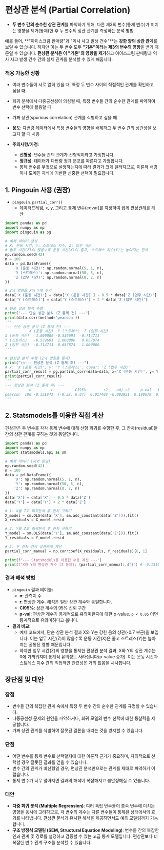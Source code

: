# 편상관 분석 (Partial Correlation)

- **두 변수 간의 순수한 상관 관계**를 파악하기 위해, 다른 제3의 변수(통제 변수)가 미치는 영향을 제거(통제)한 후 두 변수의 상관 관계를 측정하는 분석 방법

예를 들어, **"아이스크림 판매량"과 "익사 사고 발생 건수"**는 **강한 양의 상관 관계**를 보일 수 있습니다. 하지만 이는 두 변수 모두 **"기온"이라는 제3의 변수의 영향**을 받기 때문일 수 있습니다. **편상관 분석은 이 "기온"의 영향을 제거**하고 아이스크림 판매량과 익사 사고 발생 건수 간의 실제 관계를 분석할 수 있게 해줍니다.

### 적용 가능한 상황
- 여러 변수들이 서로 얽혀 있을 때, 특정 두 변수 사이의 직접적인 관계를 확인하고 싶을 때
- 회귀 분석에서 다중공선성이 의심될 때, 특정 변수들 간의 순수한 관계를 파악하여 변수 선택에 활용할 때
- 가짜 상관(spurious correlation) 관계를 식별하고 싶을 때

- **용도**: 다변량 데이터에서 특정 변수들의 영향을 배제하고 두 변수 간의 상관성을 보고자 할 때 사용
- **주의사항/가정**:
    - **선형성**: 변수들 간의 관계가 선형적이라고 가정합니다.
    - **정규성**: 데이터가 다변량 정규 분포를 따른다고 가정합니다.
    - 통제 변수를 무엇으로 설정하는지에 따라 결과가 크게 달라지므로, 이론적 배경이나 도메인 지식에 기반한 신중한 선택이 필요합니다.

## 1. Pingouin 사용 (권장)
- `pingouin.partial_corr()`
    - 데이터프레임, x, y, 그리고 통제 변수(covar)를 지정하여 쉽게 편상관계를 계산

```python
import pandas as pd
import numpy as np
import pingouin as pg

# 예제 데이터 생성
# X: 운동 시간, Y: 스트레스 지수, Z: 업무 시간
# 업무 시간(Z)이 많을수록 운동 시간(X)이 줄고, 스트레스 지수(Y)는 높아지는 관계
np.random.seed(42)
n = 100
data = pd.DataFrame({
    'X (운동 시간)': np.random.normal(5, 1, n),
    'Y (스트레스)': np.random.normal(50, 5, n),
    'Z (업무 시간)': np.random.normal(8, 2, n)
})

# Z의 영향을 X와 Y에 추가
data['X (운동 시간)'] = data['X (운동 시간)'] - 0.5 * data['Z (업무 시간)']
data['Y (스트레스)'] = data['Y (스트레스)'] + 2 * data['Z (업무 시간)']

# 단순 상관 분석 수행
print("--- 단순 상관 분석 (Z 통제 전) ---")
print(data.corr(method='pearson'))
'''
--- 단순 상관 분석 (Z 통제 전) ---
           X (운동 시간)  Y (스트레스)  Z (업무 시간)
X (운동 시간)   1.000000 -0.539691  -0.714711
Y (스트레스)   -0.539691  1.000000   0.657874
Z (업무 시간)  -0.714711  0.657874   1.000000
'''

# 편상관 분석 수행 (Z의 영향을 통제)
print("\n--- 편상관 분석 (Z 통제 후) ---")
# x: 'X (운동 시간)', y: 'Y (스트레스)', covar: 'Z (업무 시간)'
partial_corr_result = pg.partial_corr(data=data, x='X (운동 시간)', y='Y (스트레스)', covar='Z (업무 시간)', method='pearson')
print(partial_corr_result)
'''
--- 편상관 분석 (Z 통제 후) ---
           n         r          CI95%        r2    adj_r2     p-val   BF10     power
pearson  100 -0.131943  [-0.32, 0.07]  0.017409 -0.002851  0.190679  0.291  0.259133
'''
```

## 2. Statsmodels를 이용한 직접 계산
편상관은 두 변수를 각각 통제 변수에 대해 선형 회귀를 수행한 후, 그 잔차(residual)들 간의 상관 관계를 구하는 것과 동일합니다.

```python
import pandas as pd
import numpy as np
import statsmodels.api as sm

# 예제 데이터 (위와 동일)
np.random.seed(42)
n = 100
data = pd.DataFrame({
    'X': np.random.normal(5, 1, n),
    'Y': np.random.normal(50, 5, n),
    'Z': np.random.normal(8, 2, n)
})
data['X'] = data['X'] - 0.5 * data['Z']
data['Y'] = data['Y'] + 2 * data['Z']

# 1. X를 Z로 회귀분석 후 잔차 구하기
X_model = sm.OLS(data['X'], sm.add_constant(data['Z'])).fit()
X_residuals = X_model.resid

# 2. Y를 Z로 회귀분석 후 잔차 구하기
Y_model = sm.OLS(data['Y'], sm.add_constant(data['Z'])).fit()
Y_residuals = Y_model.resid

# 3. 두 잔차 간의 상관관계 계산
partial_corr_manual = np.corrcoef(X_residuals, Y_residuals)[0, 1]

print(f"--- Statsmodels를 이용한 수동 계산 ---")
print(f"X와 Y의 편상관 계수 (Z 통제): {partial_corr_manual:.4f}") # -0.1319
```

### 결과 해석 방법
- `pingouin` 결과 테이블:
    - **n**: 관측치 수
    - **r**: 편상관 계수. 해석은 일반 상관 계수와 동일합니다.
    - **CI95%**: 상관 계수의 95% 신뢰 구간
    - **p-val**: 편상관 계수가 통계적으로 유의미한지에 대한 p-value. `p < 0.05` 이면 통계적으로 유의미하다고 봅니다.
- **결과 비교**:
    - 예제 코드에서, 단순 상관 분석 결과 X와 Y는 강한 음의 상관(-0.7 부근)을 보입니다. 이는 업무 시간(Z)이 많을수록 운동 시간(X)은 줄고 스트레스(Y)는 높아지는 공통된 영향 때문입니다.
    - 하지만 업무 시간(Z)의 영향을 통제한 편상관 분석 결과, X와 Y의 상관 계수는 0에 가까워지며 통계적 유의성도 사라집니다(p-value 증가). 이는 운동 시간과 스트레스 지수 간의 직접적인 관련성은 거의 없음을 시사합니다.

## 장단점 및 대안

### 장점
- 변수들 간의 복잡한 관계 속에서 특정 두 변수 간의 순수한 관계를 규명할 수 있습니다.
- 다중공선성 문제의 원인을 파악하거나, 회귀 모델의 변수 선택에 대한 통찰력을 제공합니다.
- 가짜 상관 관계를 식별하여 잘못된 결론을 내리는 것을 방지할 수 있습니다.

### 단점
- 어떤 변수를 통제 변수로 선택할지에 대한 이론적 근거가 중요하며, 자의적으로 선택할 경우 잘못된 결과를 얻을 수 있습니다.
- 변수 간의 관계가 비선형일 경우, 편상관 분석만으로는 관계를 제대로 파악하기 어렵습니다.
- 통제 변수가 너무 많아지면 결과의 해석이 복잡해지고 불안정해질 수 있습니다.

### 대안
- **다중 회귀 분석 (Multiple Regression)**: 여러 독립 변수들이 종속 변수에 미치는 영향을 동시에 고려하므로, 각 변수의 계수는 다른 변수들이 통제된 상태에서의 효과를 나타냅니다. 편상관 분석과 유사한 해석을 제공하면서도 예측 모델링까지 가능합니다.
- **구조 방정식 모델링 (SEM, Structural Equation Modeling)**: 변수들 간의 복잡한 인과 관계 및 경로를 설정하고 검증할 수 있는 고급 통계 모델입니다. 편상관보다 더 복잡한 변수 관계 구조를 분석할 수 있습니다.
